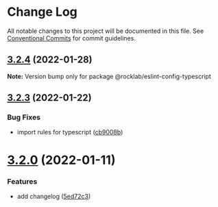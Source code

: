 # Change Log

All notable changes to this project will be documented in this file.
See [Conventional Commits](https://conventionalcommits.org) for commit guidelines.

## [3.2.4](https://github.com/cstn/rocklab-javascript/compare/v3.2.1...v3.2.4) (2022-01-28)

**Note:** Version bump only for package @rocklab/eslint-config-typescript





## [3.2.3](https://github.com/cstn/rocklab-javascript/compare/v3.2.1...v3.2.3) (2022-01-22)


### Bug Fixes

* import rules for typescript ([cb9008b](https://github.com/cstn/rocklab-javascript/commit/cb9008b76680743ae6a800129509a4fc96eeb46e))





# [3.2.0](https://github.com/cstn/rocklab-javascript/compare/v3.0.7...v3.2.0) (2022-01-11)


### Features

* add changelog ([5ed72c3](https://github.com/cstn/rocklab-javascript/commit/5ed72c369e2e5e27d3853ab389fd4ef41d762003))
